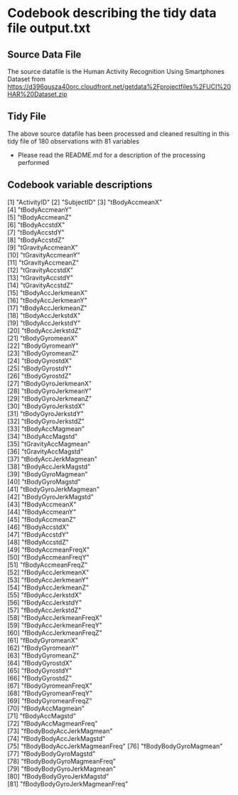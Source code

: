 # Codebook describing the tidy data file output.txt
## Source Data File
The source datafile is the Human Activity Recognition Using Smartphones Dataset
from
https://d396qusza40orc.cloudfront.net/getdata%2Fprojectfiles%2FUCI%20HAR%20Dataset.zip 

## Tidy File
The above source datafile has been processed and cleaned resulting in this tidy file of 180 observations
with 81 variables
* Please read the README.md for a description of the processing performed

## Codebook variable descriptions

[1]	"ActivityID"
[2]	"SubjectID" 
[3]	"tBodyAccmeanX"               
[4]	"tBodyAccmeanY"                
[5]	"tBodyAccmeanZ"                
[6]	"tBodyAccstdX"                
[7]	"tBodyAccstdY"                 
[8]	"tBodyAccstdZ"                 
[9]	"tGravityAccmeanX"            
[10]	"tGravityAccmeanY"             
[11]	"tGravityAccmeanZ"             
[12]	"tGravityAccstdX"             
[13]	"tGravityAccstdY"              
[14]	"tGravityAccstdZ"              
[15]	"tBodyAccJerkmeanX"           
[16]	"tBodyAccJerkmeanY"          
[17]	"tBodyAccJerkmeanZ"           
[18]	"tBodyAccJerkstdX"            
[19]	"tBodyAccJerkstdY"            
[20]	"tBodyAccJerkstdZ"             
[21]	"tBodyGyromeanX"              
[22]	"tBodyGyromeanY"               
[23]	"tBodyGyromeanZ"               
[24]	"tBodyGyrostdX"               
[25] 	"tBodyGyrostdY"                
[26]	"tBodyGyrostdZ"                
[27]	"tBodyGyroJerkmeanX"          
[28]	"tBodyGyroJerkmeanY"           
[29]	"tBodyGyroJerkmeanZ"           
[30]	"tBodyGyroJerkstdX"           
[31]	"tBodyGyroJerkstdY"            
[32]	"tBodyGyroJerkstdZ"            
[33]	"tBodyAccMagmean"             
[34]	"tBodyAccMagstd"               
[35]	"tGravityAccMagmean"           
[36]	"tGravityAccMagstd"           
[37]	"tBodyAccJerkMagmean"          
[38]	"tBodyAccJerkMagstd"           
[39]	"tBodyGyroMagmean"            
[40]	"tBodyGyroMagstd"              
[41]	"tBodyGyroJerkMagmean"         
[42]	"tBodyGyroJerkMagstd"         
[43]	"fBodyAccmeanX"                
[44]	"fBodyAccmeanY"                
[45]	"fBodyAccmeanZ"               
[46]	"fBodyAccstdX"                 
[47]	"fBodyAccstdY"                 
[48]	"fBodyAccstdZ"                
[49]	"fBodyAccmeanFreqX"            
[50]	"fBodyAccmeanFreqY"            
[51]	"fBodyAccmeanFreqZ"           
[52]	"fBodyAccJerkmeanX"            
[53]	"fBodyAccJerkmeanY"            
[54]	"fBodyAccJerkmeanZ"           
[55]	"fBodyAccJerkstdX"             
[56]	"fBodyAccJerkstdY"             
[57]	"fBodyAccJerkstdZ"            
[58]	"fBodyAccJerkmeanFreqX"        
[59]	"fBodyAccJerkmeanFreqY"        
[60]	"fBodyAccJerkmeanFreqZ"       
[61]	"fBodyGyromeanX"               
[62]	"fBodyGyromeanY"               
[63]	"fBodyGyromeanZ"              
[64]	"fBodyGyrostdX"                
[65]	"fBodyGyrostdY"                
[66]	"fBodyGyrostdZ"               
[67]	"fBodyGyromeanFreqX"           
[68]	"fBodyGyromeanFreqY"           
[69]	"fBodyGyromeanFreqZ"          
[70]	"fBodyAccMagmean"              
[71]	"fBodyAccMagstd"               
[72]	"fBodyAccMagmeanFreq"         
[73]	"fBodyBodyAccJerkMagmean"      
[74]	"fBodyBodyAccJerkMagstd"       
[75]	"fBodyBodyAccJerkMagmeanFreq"
[76]	"fBodyBodyGyroMagmean"         
[77]	"fBodyBodyGyroMagstd"          
[78]	"fBodyBodyGyroMagmeanFreq"    
[79]	"fBodyBodyGyroJerkMagmean"     
[80]	"fBodyBodyGyroJerkMagstd"      
[81]	"fBodyBodyGyroJerkMagmeanFreq"